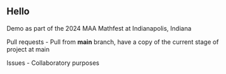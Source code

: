 ## Hello
Demo as part of the 2024 MAA Mathfest at Indianapolis, Indiana

Pull requests - Pull from **main** branch, have a copy of the current stage of project at main

Issues - Collaboratory purposes

